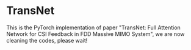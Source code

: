# TransNet
This is the PyTorch implementation of paper  "TransNet: Full Attention Network for CSI Feedback in FDD Massive MIMO System", we are now cleaning the codes, please wait!
